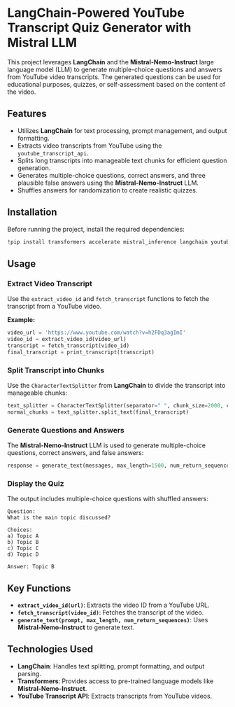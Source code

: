 # **LangChain-Powered YouTube Transcript Quiz Generator with Mistral LLM**

This project leverages **LangChain** and the **Mistral-Nemo-Instruct** large language model (LLM) to generate multiple-choice questions and answers from YouTube video transcripts. The generated questions can be used for educational purposes, quizzes, or self-assessment based on the content of the video.

## **Features**
- Utilizes **LangChain** for text processing, prompt management, and output formatting.
- Extracts video transcripts from YouTube using the `youtube_transcript_api`.
- Splits long transcripts into manageable text chunks for efficient question generation.
- Generates multiple-choice questions, correct answers, and three plausible false answers using the **Mistral-Nemo-Instruct** LLM.
- Shuffles answers for randomization to create realistic quizzes.

## **Installation**

Before running the project, install the required dependencies:

```bash
!pip install transformers accelerate mistral_inference langchain youtube_transcript_api
```
## **Usage**

### **Extract Video Transcript**

Use the `extract_video_id` and `fetch_transcript` functions to fetch the transcript from a YouTube video.

**Example:**

```python
video_url = 'https://www.youtube.com/watch?v=h2FDq3agImI'
video_id = extract_video_id(video_url)
transcript = fetch_transcript(video_id)
final_transcript = print_transcript(transcript)
```
### **Split Transcript into Chunks**

Use the `CharacterTextSplitter` from **LangChain** to divide the transcript into manageable chunks:

```python
text_splitter = CharacterTextSplitter(separator=" ", chunk_size=2000, chunk_overlap=0)
normal_chunks = text_splitter.split_text(final_transcript)
```
### **Generate Questions and Answers**

The **Mistral-Nemo-Instruct** LLM is used to generate multiple-choice questions, correct answers, and false answers:

```python
response = generate_text(messages, max_length=1500, num_return_sequences=1)
```
### **Display the Quiz**

The output includes multiple-choice questions with shuffled answers:

```plaintext
Question:
What is the main topic discussed?

Choices:
a) Topic A
b) Topic B
c) Topic C
d) Topic D

Answer: Topic B
```

## **Key Functions**

- **`extract_video_id(url)`**: Extracts the video ID from a YouTube URL.
- **`fetch_transcript(video_id)`**: Fetches the transcript of the video.
- **`generate_text(prompt, max_length, num_return_sequences)`**: Uses **Mistral-Nemo-Instruct** to generate text.

## **Technologies Used**

- **LangChain**: Handles text splitting, prompt formatting, and output parsing.
- **Transformers**: Provides access to pre-trained language models like **Mistral-Nemo-Instruct**.
- **YouTube Transcript API**: Extracts transcripts from YouTube videos.
